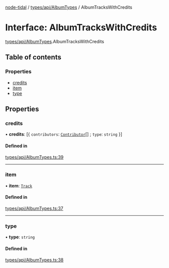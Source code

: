 [node-tidal](../README.md) / [types/api/AlbumTypes](../modules/types_api_AlbumTypes.md) / AlbumTracksWithCredits

# Interface: AlbumTracksWithCredits

[types/api/AlbumTypes](../modules/types_api_AlbumTypes.md).AlbumTracksWithCredits

## Table of contents

### Properties

- [credits](types_api_AlbumTypes.AlbumTracksWithCredits.md#credits)
- [item](types_api_AlbumTypes.AlbumTracksWithCredits.md#item)
- [type](types_api_AlbumTypes.AlbumTracksWithCredits.md#type)

## Properties

### credits

• **credits**: [{ `contributors`: [`Contributor`](types_api_AlbumTypes.Contributor.md)[] ; `type`: `string`  }]

#### Defined in

[types/api/AlbumTypes.ts:39](https://github.com/Mawco/node-tidal/blob/7587986/src/types/api/AlbumTypes.ts#L39)

___

### item

• **item**: [`Track`](types_api_TrackTypes.Track.md)

#### Defined in

[types/api/AlbumTypes.ts:37](https://github.com/Mawco/node-tidal/blob/7587986/src/types/api/AlbumTypes.ts#L37)

___

### type

• **type**: `string`

#### Defined in

[types/api/AlbumTypes.ts:38](https://github.com/Mawco/node-tidal/blob/7587986/src/types/api/AlbumTypes.ts#L38)
